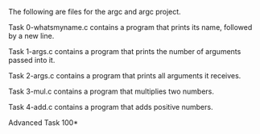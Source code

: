 The following are files for the argc and argc project.

Task 0-whatsmyname.c contains a program that prints its name, followed by a new line.

Task 1-args.c contains a program that prints the number of arguments passed into it.

Task 2-args.c contains a program that prints all arguments it receives.

Task 3-mul.c contains a program that multiplies two numbers.

Task 4-add.c contains a program that adds positive numbers.

Advanced Task 100*